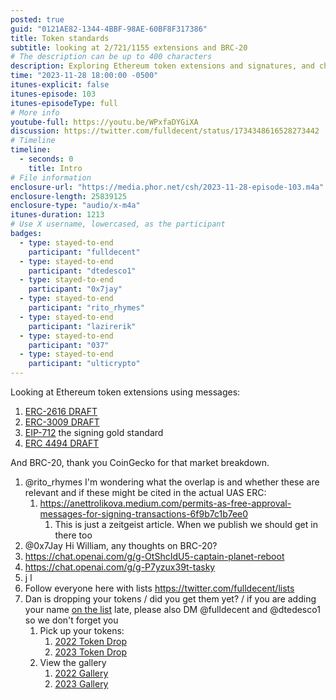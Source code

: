 ```yaml
---
posted: true
guid: "0121AE82-1344-4BBF-98AE-60BF8F317386"
title: Token standards
subtitle: looking at 2/721/1155 extensions and BRC-20
# The description can be up to 400 characters
description: Exploring Ethereum token extensions and signatures, and checking out the BRC-20 standard. POAPs are flying—don't forget to claim yours!
time: "2023-11-28 18:00:00 -0500"
itunes-explicit: false
itunes-episode: 103
itunes-episodeType: full
# More info
youtube-full: https://youtu.be/WPxfaDYGiXA
discussion: https://twitter.com/fulldecent/status/1734348616528273442
# Timeline
timeline:
  - seconds: 0
    title: Intro
# File information
enclosure-url: "https://media.phor.net/csh/2023-11-28-episode-103.m4a"
enclosure-length: 25839125
enclosure-type: "audio/x-m4a"
itunes-duration: 1213
# Use X username, lowercased, as the participant
badges:
  - type: stayed-to-end
    participant: "fulldecent"
  - type: stayed-to-end
    participant: "dtedesco1"
  - type: stayed-to-end
    participant: "0x7jay"
  - type: stayed-to-end
    participant: "rito_rhymes"
  - type: stayed-to-end
    participant: "lazirerik"
  - type: stayed-to-end
    participant: "037"
  - type: stayed-to-end
    participant: "ulticrypto"
---
```


Looking at Ethereum token extensions using messages:

1. [ERC-2616 DRAFT](https://eips.ethereum.org/EIPS/eip-2612)
2. [ERC-3009 DRAFT](https://eips.ethereum.org/EIPS/eip-3009)
3. [EIP-712](https://eips.ethereum.org/EIPS/eip-712) the signing gold standard
4. [ERC 4494 DRAFT](https://eips.ethereum.org/EIPS/eip-4494)

And BRC-20, thank you CoinGecko for that market breakdown.

<!--end of quick notes-->

1. @rito_rhymes I'm wondering what the overlap is and whether these are relevant and if these might be cited in the actual UAS ERC:
   1. https://anettrolikova.medium.com/permits-as-free-approval-messages-for-signing-transactions-6f9b7c1b7ee0
      1. This is just a zeitgeist article. When we publish we should get in there too 
3. @0x7Jay Hi William, any thoughts on BRC-20?
5. https://chat.openai.com/g/g-OtShcIdU5-captain-planet-reboot
6. https://chat.openai.com/g/g-P7yzux39t-tasky
7. j                l
8. Follow everyone here with lists https://twitter.com/fulldecent/lists
9. Dan is dropping your tokens / did you get them yet? / if you are adding your name [on the list](https://hour.gg/participants) late, please also DM @fulldecent and @dtedesco1 so we don't forget you
   1. Pick up your tokens:
      1. [2022 Token Drop](https://www.poap.delivery/2022hourgg)
      2. [2023 Token Drop](https://www.poap.delivery/2023hourgg)
   2. View the gallery
      1. [2022 Gallery](https://poap.gallery/event/159768)
      2. [2023 Gallery](https://poap.gallery/event/159769)